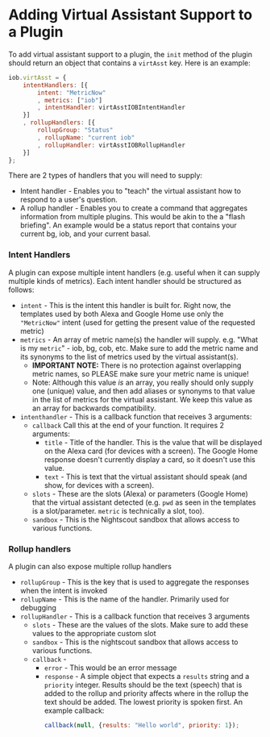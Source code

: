 Adding Virtual Assistant Support to a Plugin
=========================================

To add virtual assistant support to a plugin, the `init` method of the plugin should return an object that contains a `virtAsst` key. Here is an example:

```javascript
iob.virtAsst = {
    intentHandlers: [{
        intent: "MetricNow"
        , metrics: ["iob"]
        , intentHandler: virtAsstIOBIntentHandler
    }]
    , rollupHandlers: [{
        rollupGroup: "Status"
        , rollupName: "current iob"
        , rollupHandler: virtAsstIOBRollupHandler
    }]
};
```

There are 2 types of handlers that you will need to supply: 
* Intent handler - Enables you to "teach" the virtual assistant how to respond to a user's question. 
* A rollup handler - Enables you to create a command that aggregates information from multiple plugins. This would be akin to the a "flash briefing". An example would be a status report that contains your current bg, iob, and your current basal.
 
### Intent Handlers

A plugin can expose multiple intent handlers (e.g. useful when it can supply multiple kinds of metrics). Each intent handler should be structured as follows:
+ `intent` - This is the intent this handler is built for. Right now, the templates used by both Alexa and Google Home use only the `"MetricNow"` intent (used for getting the present value of the requested metric)
+ `metrics` - An array of metric name(s) the handler will supply. e.g. "What is my `metric`" - iob, bg, cob, etc. Make sure to add the metric name and its synonyms to the list of metrics used by the virtual assistant(s).
    - **IMPORTANT NOTE:** There is no protection against overlapping metric names, so PLEASE make sure your metric name is unique! 
    - Note: Although this value *is* an array, you really should only supply one (unique) value, and then add aliases or synonyms to that value in the list of metrics for the virtual assistant. We keep this value as an array for backwards compatibility.
+ `intenthandler` - This is a callback function that receives 3 arguments:
    - `callback` Call this at the end of your function. It requires 2 arguments:
        - `title` - Title of the handler. This is the value that will be displayed on the Alexa card (for devices with a screen). The Google Home response doesn't currently display a card, so it doesn't use this value.
        - `text` - This is text that the virtual assistant should speak (and show, for devices with a screen).
    - `slots` - These are the slots (Alexa) or parameters (Google Home) that the virtual assistant detected (e.g. `pwd` as seen in the templates is a slot/parameter. `metric` is technically a slot, too).
    - `sandbox` - This is the Nightscout sandbox that allows access to various functions.

### Rollup handlers

A plugin can also expose multiple rollup handlers
+ `rollupGroup` - This is the key that is used to aggregate the responses when the intent is invoked
+ `rollupName` - This is the name of the handler. Primarily used for debugging
+ `rollupHandler` - This is a callback function that receives 3 arguments
    - `slots` - These are the values of the slots. Make sure to add these values to the appropriate custom slot 
    - `sandbox` - This is the nightscout sandbox that allows access to various functions.
    - `callback` -
        - `error` - This would be an error message
        - `response` - A simple object that expects a `results` string and a `priority` integer. Results should be the text (speech) that is added to the rollup and priority affects where in the rollup the text should be added. The lowest priority is spoken first. An example callback:
            ```javascript
            callback(null, {results: "Hello world", priority: 1});
            ```
